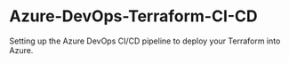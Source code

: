 # Azure-DevOps-Terraform-CI-CD
Setting up the Azure DevOps CI/CD pipeline to deploy your Terraform into Azure.
